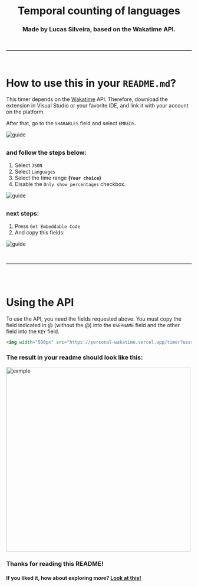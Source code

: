 <div align="center">
  <h1>
    Temporal counting of languages
  </h1>
  <h3>
    Made by Lucas Silveira, based on the Wakatime API.
  </h3>
</div>
<br>
<hr>
<br>

# How to use this in your `README.md`?
This timer depends on the [Wakatime](https://wakatime.com) API. Therefore, download the extension in Visual Studio or your favorite IDE, and link it with your account on the platform.

After that, go to the `SHARABLES` field and select `EMBEDS`.

![guide](https://imgur.com/pBMaLPZ.png)

##
### and follow the steps below:
  1. Select `JSON`
  2. Select `Languages`
  3. Select the time range **(`Your choice`)**
  4. Disable the `Only show percentages` checkbox.

![guide](https://imgur.com/f5Dwfo9.png)

##
### next steps:
  1. Press `Get Embeddable Code` 
  2. And copy this fields:

![guide](https://imgur.com/ZmlZrQf.png)

<br>
<hr>
<br>
<br>

# Using the API
To use the API, you need the fields requested above.
You must copy the field indicated in @ (without the @) into the `USERNAME` field and the other field into the `KEY` field.

```md
<img width="500px" src="https://personal-wakatime.vercel.app/timer?username=&key=" alt="languages">
```

### The result in your readme should look like this:
<img width="500px" src="https://personal-wakatime.vercel.app/timer?username=lucasFelixSilveira&key=0dcd4a43-93dc-40ef-aedc-02527055b1ee" alt="exmple">

<br>

### Thanks for reading this README!
#### If you liked it, how about exploring more? [Look at this!](https://github.com/BFlex-lang)